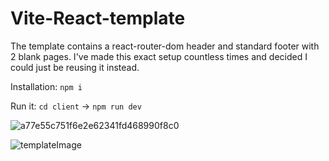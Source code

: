 # Vite-React-template
The template contains a react-router-dom header and standard footer with 2 blank pages. I've made this exact setup countless times and decided I could just be reusing it instead.

Installation: ```npm i```
 
Run it:  ```cd client``` -> ```npm run dev```


![a77e55c751f6e2e62341fd468990f8c0](https://github.com/user-attachments/assets/6da8b06c-4a18-442b-99a8-fce506e08ffb)

![templateImage](https://github.com/user-attachments/assets/739f46db-aac0-4fbb-b7f0-411bb2cb5d09)
